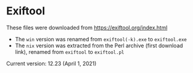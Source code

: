 # Exiftool

These files were downloaded from https://exiftool.org/index.html
- The `win` version was renamed from `exiftool(-k).exe` to `exiftool.exe`
- The `nix` version was extracted from the Perl archive (first download link), renamed from `exiftool` to `exiftool.pl`

Current version: 12.23 (April 1, 2021)
